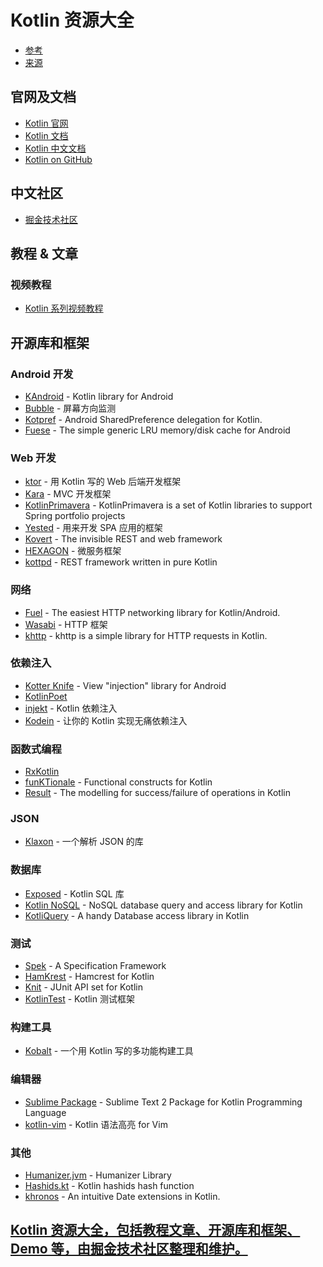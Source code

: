 # Kotlin 资源大全

* [参考](https://juejin.im/?utm_source=awesome_kotlin)
* [来源](https://juejin.im/post/591dd9f544d904006c9fbb96)

## 官网及文档

* [Kotlin 官网](https://kotlinlang.org/)
* [Kotlin 文档](https://kotlinlang.org/docs/reference/)
* [Kotlin 中文文档](http://www.kotlincn.net/docs/reference/)
* [Kotlin on GitHub](https://github.com/JetBrains/kotlin)

## 中文社区

* [掘金技术社区](https://juejin.im/?utm_source=awesome_kotlin)

## 教程 & 文章

### 视频教程

* [Kotlin 系列视频教程](https://kotlinlang.org/)

## 开源库和框架

### Android 开发

* [KAndroid](https://link.juejin.im/?target=https%3A%2F%2Fgithub.com%2Fpawegio%2FKAndroid) - Kotlin library for Android
* [Bubble](https://link.juejin.im/?target=https%3A%2F%2Fgithub.com%2FTouK%2Fbubble) - 屏幕方向监测
* [Kotpref](https://link.juejin.im/?target=https%3A%2F%2Fgithub.com%2Fchibatching%2FKotpref) - Android SharedPreference delegation for Kotlin.
* [Fuese](https://link.juejin.im/?target=https%3A%2F%2Fgithub.com%2Fkittinunf%2FFuse) - The simple generic LRU memory/disk cache for Android

### Web 开发

* [ktor](https://link.juejin.im/?target=https%3A%2F%2Fgithub.com%2FKotlin%2Fktor) - 用 Kotlin 写的 Web 后端开发框架
* [Kara](https://link.juejin.im/?target=http%3A%2F%2Fkaraframework.com%2F) - MVC 开发框架
* [KotlinPrimavera]() - KotlinPrimavera is a set of Kotlin libraries to support Spring portfolio projects
* [Yested](https://link.juejin.im/?target=https%3A%2F%2Fgithub.com%2FMarioAriasC%2FKotlinPrimavera) - 用来开发 SPA 应用的框架
* [Kovert](https://link.juejin.im/?target=https%3A%2F%2Fgithub.com%2Fkohesive%2Fkovert) - The invisible REST and web framework
* [HEXAGON](https://link.juejin.im/?target=https%3A%2F%2Fgithub.com%2Fjaguililla%2Fhexagon) - 微服务框架
* [kottpd](https://link.juejin.im/?target=https%3A%2F%2Fgithub.com%2Fgimlet2%2Fkottpd) - REST framework written in pure Kotlin

### 网络

* [Fuel](https://link.juejin.im/?target=https%3A%2F%2Fgithub.com%2Fkittinunf%2FFuel) - The easiest HTTP networking library for Kotlin/Android.
* [Wasabi](https://link.juejin.im/?target=https%3A%2F%2Fgithub.com%2Fwasabifx%2Fwasabi) - HTTP 框架
* [khttp](https://link.juejin.im/?target=https%3A%2F%2Fgithub.com%2Fjkcclemens%2Fkhttp) - khttp is a simple library for HTTP requests in Kotlin.

### 依赖注入

* [Kotter Knife](https://link.juejin.im/?target=https%3A%2F%2Fgithub.com%2FJakeWharton%2Fkotterknife) - View "injection" library for Android
* [KotlinPoet](https://link.juejin.im/?target=https%3A%2F%2Fgithub.com%2Fsquare%2Fkotlinpoet)
* [injekt](https://link.juejin.im/?target=https%3A%2F%2Fgithub.com%2Fkohesive%2Finjekt) - Kotlin 依赖注入
* [Kodein](https://link.juejin.im/?target=https%3A%2F%2Fgithub.com%2FSalomonBrys%2FKodein) - 让你的 Kotlin 实现无痛依赖注入

### 函数式编程

* [RxKotlin](https://link.juejin.im/?target=https%3A%2F%2Fgithub.com%2FReactiveX%2FRxKotlin)
* [funKTionale](https://link.juejin.im/?target=https%3A%2F%2Fgithub.com%2FMarioAriasC%2FfunKTionale) - Functional constructs for Kotlin
* [Result](https://link.juejin.im/?target=https%3A%2F%2Fgithub.com%2Fkittinunf%2FResult) - The modelling for success/failure of operations in Kotlin

### JSON

* [Klaxon](https://link.juejin.im/?target=https%3A%2F%2Fgithub.com%2Fcbeust%2Fklaxon) - 一个解析 JSON 的库

### 数据库

* [Exposed](https://link.juejin.im/?target=https%3A%2F%2Fgithub.com%2FJetBrains%2FExposed) - Kotlin SQL 库
* [Kotlin NoSQL](https://link.juejin.im/?target=https%3A%2F%2Fgithub.com%2Fcheptsov%2Fkotlin-nosql) - NoSQL database query and access library for Kotlin
* [KotliQuery](https://link.juejin.im/?target=https%3A%2F%2Fgithub.com%2Fseratch%2Fkotliquery) - A handy Database access library in Kotlin

### 测试

* [Spek](https://link.juejin.im/?target=http%3A%2F%2Fspekframework.org%2F) -     A Specification Framework
* [HamKrest](https://link.juejin.im/?target=https%3A%2F%2Fgithub.com%2Fnpryce%2Fhamkrest) - Hamcrest for Kotlin
* [Knit](https://link.juejin.im/?target=https%3A%2F%2Fgithub.com%2Fntaro%2Fknit) - JUnit API set for Kotlin
* [KotlinTest](https://link.juejin.im/?target=https%3A%2F%2Fgithub.com%2Fkotlintest%2Fkotlintest) - Kotlin 测试框架

### 构建工具

* [Kobalt](https://link.juejin.im/?target=http%3A%2F%2Fbeust.com%2Fkobalt%2Fhome%2Findex.html) - 一个用 Kotlin 写的多功能构建工具

### 编辑器

* [Sublime Package](https://link.juejin.im/?target=https%3A%2F%2Fgithub.com%2Fvkostyukov%2Fkotlin-sublime-package) - Sublime Text 2 Package for Kotlin Programming Language
* [kotlin-vim](https://link.juejin.im/?target=https%3A%2F%2Fgithub.com%2Fudalov%2Fkotlin-vim) - Kotlin 语法高亮 for Vim

### 其他

* [Humanizer.jvm](https://link.juejin.im/?target=https%3A%2F%2Fgithub.com%2FMehdiK%2FHumanizer.jvm) - Humanizer Library
* [Hashids.kt](https://link.juejin.im/?target=https%3A%2F%2Fgithub.com%2Fleprosus%2Fkotlin-hashids) - Kotlin hashids hash function
* [khronos](https://link.juejin.im/?target=https%3A%2F%2Fgithub.com%2Fhotchemi%2Fkhronos) - An intuitive Date extensions in Kotlin.

## [Kotlin 资源大全，包括教程文章、开源库和框架、Demo 等，由掘金技术社区整理和维护。](https://github.com/xitu/awesome-kotlin-cn)